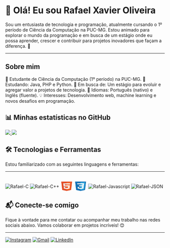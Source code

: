 # 👋 Olá! Eu sou Rafael Xavier Oliveira

Sou um entusiasta de tecnologia e programação, atualmente cursando o 1º período de Ciência da Computação na PUC-MG. Estou animado para explorar o mundo da programação e em busca de um estágio onde eu possa aprender, crescer e contribuir para projetos inovadores que façam a diferença. 🚀

---

## Sobre mim

🔭 Estudante de Ciência da Computação (1º período) na PUC-MG.
🌱 Estudando: Java, PHP e Python.
👯 Em busca de: Um estágio para evoluir e agregar valor a projetos de tecnologia.
📕 Idiomas: Português (nativo) e Inglês (fluente).
💡 Interesses: Desenvolvimento web, machine learning e novos desafios em programação.

## 📊 Minhas estatísticas no GitHub

<div align="center" style="display: flex; gap: 20px;">
  <a href="https://github.com/faelxo">
    <img height="160em" src="https://github-readme-stats.vercel.app/api?username=rafaelxo&show_icons=true&theme=radical&include_all_commits=true&count_private=true"/>
    <img height="160em" src="https://github-readme-stats.vercel.app/api/top-langs/?username=rafaelxo&layout=compact&langs_count=6&theme=radical&hide=procfile"/>
  </a>
</div>

## 🛠️ Tecnologias e Ferramentas

Estou familiarizado com as seguintes linguagens e ferramentas:

---

<div style="display: inline_block"><br>
  <img align="center" alt="Rafael-C" height="30" width="40" src="https://cdn.jsdelivr.net/gh/devicons/devicon@latest/icons/c/c-original.svg">
  <img align="center" alt="Rafael-C++" height="30" width="40" src="https://cdn.jsdelivr.net/gh/devicons/devicon@latest/icons/cplusplus/cplusplus-plain.svg">
  <img align="center" alt="Rafael-HTML" height="30" width="40" src="https://raw.githubusercontent.com/devicons/devicon/master/icons/html5/html5-original.svg">
  <img align="center" alt="Rafael-CSS" height="30" width="40" src="https://raw.githubusercontent.com/devicons/devicon/master/icons/css3/css3-original.svg">
  <img align="center" alt="Rafael-Javascript" height="30" width="40" src="https://cdn.jsdelivr.net/gh/devicons/devicon@latest/icons/javascript/javascript-original.svg">
  <img align="center" alt="Rafael-JSON" height="30" width="40" src="https://cdn.jsdelivr.net/gh/devicons/devicon@latest/icons/json/json-plain.svg">
</div>

## 📬 Conecte-se comigo

Fique à vontade para me contatar ou acompanhar meu trabalho nas redes sociais abaixo. Vamos colaborar em projetos incríveis! 😊

---

[![Instagram](https://img.shields.io/badge/-Instagram-%23E4405F?style=for-the-badge&logo=instagram&logoColor=white)](https://instagram.com/faelxg)
[![Gmail](https://img.shields.io/badge/-Gmail-%23333?style=for-the-badge&logo=gmail&logoColor=white)](mailto:rafaelxo2007@gmail.com)
[![LinkedIn](https://img.shields.io/badge/-LinkedIn-%230077B5?style=for-the-badge&logo=linkedin&logoColor=white)](https://www.linkedin.com/in/rafaelxo/)
